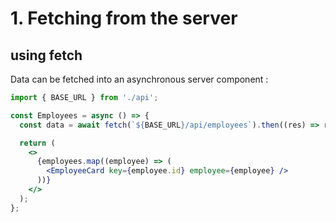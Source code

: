 <!-- .slide: class="two-column with-code " -->

# 1. Fetching from the server

## using fetch

Data can be fetched into an asynchronous server component :

```jsx [3-4]
import { BASE_URL } from './api';

const Employees = async () => {
  const data = await fetch(`${BASE_URL}/api/employees`).then((res) => res.json());

  return (
    <>
      {employees.map((employee) => (
        <EmployeeCard key={employee.id} employee={employee} />
      ))}
    </>
  );
};
```
